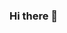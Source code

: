 ### Hi there 👋

<!--
**Vexify4/Vexify4** is a ✨ _special_ ✨ repository because its `README.md` (this file) appears on your GitHub profile.

Here are some ideas to get you started:

- 🔭 I’m currently working on 3kh0 Unblocked Games Website https://3kh0.github.io/games
- 🌱 I’m currently learning CSS
- 👯 I’m looking to collaborate on 
- 🤔 I’m looking for help with Anyone Who Needs It :)
- 💬 Ask me about Anything
- 📫 How to reach me:  @RealVexify
- 😄 Pronouns: Who needs Pronouns
- ⚡ Fun fact: Im Epic
-->
